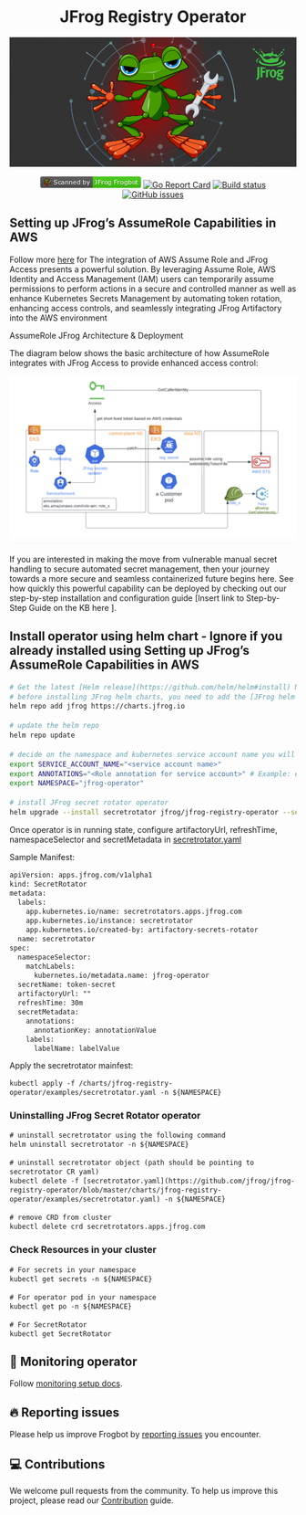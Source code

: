 
<div align="center">

# JFrog Registry Operator

[![JFrog Registry Operator](config/images/frogbot-intro.png)](#readme)

[![Scanned by JFrog Registry Operator](config/images/frogbot-badge.png)](https://github.com/jfrog/jfrog-registry-operator#readme)
[![Go Report Card](https://goreportcard.com/badge/github.com/jfrog/jfrog-registry-operator)](https://goreportcard.com/report/github.com/jfrog/jfrog-registry-operator)
[![Build status](https://github.com/jfrog/jfrog-registry-operator/actions/workflows/test.yml/badge.svg?branch=master)](https://github.com/jfrog/jfrog-registry-operator/actions/workflows/test.yml?branch=master)
[![GitHub issues](https://img.shields.io/github/issues/jfrog/jfrog-registry-operator)](https://github.com/jfrog/jfrog-registry-operator/issues)

</div>

## Setting up JFrog’s AssumeRole Capabilities in AWS

Follow more [here](https://jfrog.com/help/r/jfrog-installation-setup-documentation/passwordless-access-for-amazon-eks)
for The integration of AWS Assume Role and JFrog Access presents a powerful solution. By leveraging Assume Role, AWS Identity and Access Management  (IAM) users can temporarily assume permissions to perform actions in a secure and controlled manner as well as enhance Kubernetes Secrets Management by automating token rotation, enhancing access controls, and seamlessly integrating JFrog Artifactory into the AWS environment

AssumeRole JFrog Architecture & Deployment

The diagram below shows the basic architecture of how AssumeRole integrates with JFrog Access to provide enhanced access control:

![image](./config/images/secretrotator.png)

If you are interested in making the move from vulnerable manual secret handling to secure automated secret management, then your journey towards a more secure and seamless containerized future begins here. See how quickly this powerful capability can be deployed by checking out our step-by-step installation and configuration guide [Insert link to Step-by-Step Guide on the KB here ].


## Install operator using helm chart - Ignore if you already installed using Setting up JFrog’s AssumeRole Capabilities in AWS

```bash
# Get the latest [Helm release](https://github.com/helm/helm#install) Note: (only V3 is supported)
# before installing JFrog helm charts, you need to add the [JFrog helm repository](https://charts.jfrog.io) to your helm client.
helm repo add jfrog https://charts.jfrog.io

# update the helm repo
helm repo update

# decide on the namespace and kubernetes service account name you will want to create
export SERVICE_ACCOUNT_NAME="<service account name>"
export ANNOTATIONS="<Role annotation for service account>" # Example: eks.amazonaws.com/role-arn: arn:aws:iam::000000000000:role/jfrog-operator-role
export NAMESPACE="jfrog-operator"

# install JFrog secret rotator operator
helm upgrade --install secretrotator jfrog/jfrog-registry-operator --set "serviceAccount.name=${SERVICE_ACCOUNT_NAME}" --set serviceAccount.annotations=${ANNOTATIONS}  -n ${NAMESPACE}
```

Once operator is in running state, configure artifactoryUrl, refreshTime, namespaceSelector and secretMetadata in [secretrotator.yaml](https://github.com/jfrog/jfrog-registry-operator/blob/master/charts/jfrog-registry-operator/examples/secretrotator.yaml)

Sample Manifest:

```
apiVersion: apps.jfrog.com/v1alpha1
kind: SecretRotator
metadata:
  labels:
    app.kubernetes.io/name: secretrotators.apps.jfrog.com
    app.kubernetes.io/instance: secretrotator
    app.kubernetes.io/created-by: artifactory-secrets-rotator
  name: secretrotator
spec:
  namespaceSelector:
    matchLabels:
      kubernetes.io/metadata.name: jfrog-operator
  secretName: token-secret
  artifactoryUrl: ""
  refreshTime: 30m
  secretMetadata:
    annotations:
      annotationKey: annotationValue
    labels:
      labelName: labelValue
```

Apply the secretrotator mainfest:

```
kubectl apply -f /charts/jfrog-registry-operator/examples/secretrotator.yaml -n ${NAMESPACE}
```

### Uninstalling JFrog Secret Rotator operator

```shell
# uninstall secretrotator using the following command
helm uninstall secretrotator -n ${NAMESPACE}

# uninstall secretrotator object (path should be pointing to secretrotator CR yaml)
kubectl delete -f [secretrotator.yaml](https://github.com/jfrog/jfrog-registry-operator/blob/master/charts/jfrog-registry-operator/examples/secretrotator.yaml) -n ${NAMESPACE}

# remove CRD from cluster
kubectl delete crd secretrotators.apps.jfrog.com
```

### Check Resources in your cluster

```shell
# For secrets in your namespace
kubectl get secrets -n ${NAMESPACE}

# For operator pod in your namespace
kubectl get po -n ${NAMESPACE}

# For SecretRotator
kubectl get SecretRotator
```

## 🤖 Monitoring operator

Follow [monitoring setup docs](./config/monitoring/).

## 🔥 Reporting issues

Please help us improve Frogbot by [reporting issues](https://github.com/jfrog/jfrog-registry-operator/issues/new/choose) you encounter.

<div id="contributions"></div>

## 💻 Contributions

We welcome pull requests from the community. To help us improve this project, please read our [Contribution](./CONTRIBUTING.md#-guidelines) guide.
